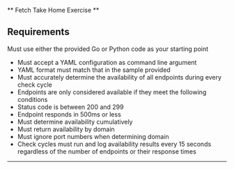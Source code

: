 ** Fetch Take Home Exercise **

Requirements
---
Must use either the provided Go or Python code as your starting point
- Must accept a YAML configuration as command line argument
- YAML format must match that in the sample provided
- Must accurately determine the availability of all endpoints during every check cycle
- Endpoints are only considered available if they meet the following conditions
- Status code is between 200 and 299
- Endpoint responds in 500ms or less
- Must determine availability cumulatively
- Must return availability by domain
- Must ignore port numbers when determining domain
- Check cycles must run and log availability results every 15 seconds regardless of the number of endpoints or their response times
---

